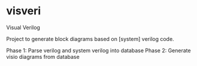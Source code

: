 # visveri
Visual Verilog


Project to generate block diagrams based on [system] verilog code.


Phase 1: Parse verilog and system verilog into database
Phase 2: Generate visio diagrams from database



